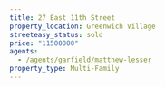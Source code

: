 ```yaml
---
title: 27 East 11th Street
property_location: Greenwich Village
streeteasy_status: sold
price: "11500000"
agents:
  - /agents/garfield/matthew-lesser
property_type: Multi-Family
---
```

